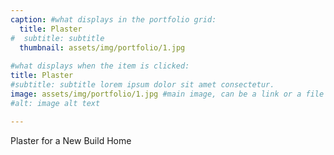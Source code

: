 ```yaml
---
caption: #what displays in the portfolio grid:
  title: Plaster
#  subtitle: subtitle
  thumbnail: assets/img/portfolio/1.jpg
  
#what displays when the item is clicked:
title: Plaster
#subtitle: subtitle lorem ipsum dolor sit amet consectetur.
image: assets/img/portfolio/1.jpg #main image, can be a link or a file in assets/img/portfolio
#alt: image alt text

---
```

Plaster for a New Build Home

